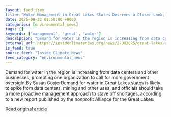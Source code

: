 ```yaml
---
layout: feed_item
title: "Water Management in Great Lakes States Deserves a Closer Look, Group Says"
date: 2025-08-22 08:50:00 +0000
categories: [environmental_news]
tags: []
keywords: ['management', 'great', 'water']
description: "Demand for water in the region is increasing from data centers and other businesses, prompting one organization to call for more government oversight"
external_url: https://insideclimatenews.org/news/22082025/great-lakes-water-demand-data-centers/
is_feed: true
source_feed: "Inside Climate News"
feed_category: "environmental_news"
---
```


Demand for water in the region is increasing from data centers and other businesses, prompting one organization to call for more government oversight.By Susan CosierDemand for water in Great Lakes states is likely to spike from data centers, mining and other uses, and officials should take a more proactive management approach to stave off shortages, according to a new report published by the nonprofit Alliance for the Great Lakes.

[Read original article](https://insideclimatenews.org/news/22082025/great-lakes-water-demand-data-centers/)
